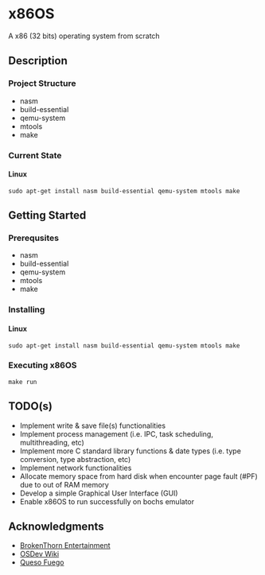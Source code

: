 # x86OS

A x86 (32 bits) operating system from scratch

## Description

### Project Structure

* nasm
* build-essential
* qemu-system
* mtools
* make

### Current State

#### Linux
```
sudo apt-get install nasm build-essential qemu-system mtools make
```

## Getting Started

### Prerequsites

* nasm
* build-essential
* qemu-system
* mtools
* make

### Installing

#### Linux
```
sudo apt-get install nasm build-essential qemu-system mtools make
```

### Executing x86OS

```
make run
```

## TODO(s)

* Implement write & save file(s) functionalities
* Implement process management (i.e. IPC, task scheduling, multithreading, etc)
* Implement more C standard library functions & date types (i.e. type conversion, type abstraction, etc)
* Implement network functionalities
* Allocate memory space from hard disk when encounter page fault (#PF) due to out of RAM memory
* Develop a simple Graphical User Interface (GUI)
* Enable x86OS to run successfully on bochs emulator

## Acknowledgments

* [BrokenThorn Entertainment](http://www.brokenthorn.com/Resources/OSDevIndex.html)
* [OSDev Wiki](https://wiki.osdev.org/Expanded_Main_Page)
* [Queso Fuego](https://www.youtube.com/@QuesoFuego)
